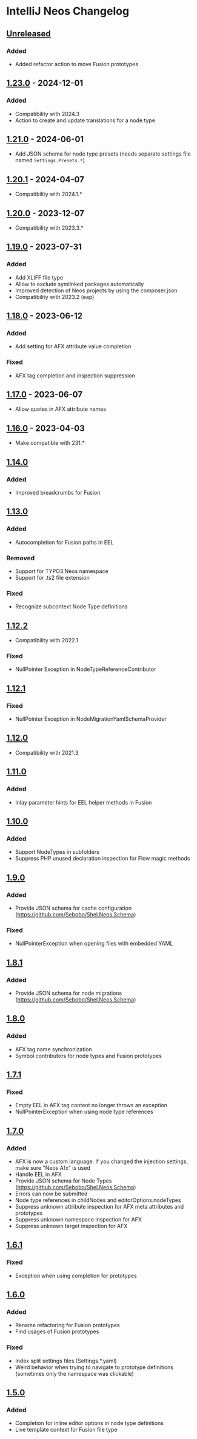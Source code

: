 <!-- Keep a Changelog guide -> https://keepachangelog.com -->

# IntelliJ Neos Changelog

## [Unreleased]

### Added

- Added refactor action to move Fusion prototypes

## [1.23.0] - 2024-12-01

### Added

- Compatibility with 2024.3
- Action to create and update translations for a node type

## [1.21.0] - 2024-06-01

- Add JSON schema for node type presets (needs separate settings file named `Settings.Presets.*`)

## [1.20.1] - 2024-04-07

- Compatibility with 2024.1.*

## [1.20.0] - 2023-12-07

- Compatibility with 2023.3.*

## [1.19.0] - 2023-07-31

### Added

- Add XLIFF file type
- Allow to exclude symlinked packages automatically
- Improved detection of Neos projects by using the composer.json
- Compatibility with 2023.2 (eap)

## [1.18.0] - 2023-06-12

### Added

- Add setting for AFX attribute value completion

### Fixed

- AFX tag completion and inspection suppression

## [1.17.0] - 2023-06-07

- Allow quotes in AFX attribute names

## [1.16.0] - 2023-04-03

- Make compatible with 231.*

## [1.14.0]

### Added

- Improved breadcrumbs for Fusion

## [1.13.0]

### Added

- Autocompletion for Fusion paths in EEL

### Removed

- Support for TYPO3.Neos namespace
- Support for .ts2 file extension

### Fixed

- Recognize subcontext Node Type definitions

## [1.12.2]

- Compatibility with 2022.1

### Fixed

- NullPointer Exception in NodeTypeReferenceContributor

## [1.12.1]

### Fixed

- NullPointer Exception in NodeMigrationYamlSchemaProvider

## [1.12.0]

- Compatibility with 2021.3

## [1.11.0]

### Added

- Inlay parameter hints for EEL helper methods in Fusion

## [1.10.0]

### Added

- Support NodeTypes in subfolders
- Suppress PHP unused declaration inspection for Flow magic methods

## [1.9.0]

### Added

- Provide JSON schema for cache configuration (https://github.com/Sebobo/Shel.Neos.Schema)

### Fixed

- NullPointerException when opening files with embedded YAML

## [1.8.1]

### Added

- Provide JSON schema for node migrations (https://github.com/Sebobo/Shel.Neos.Schema)

## [1.8.0]

### Added

- AFX tag name synchronization
- Symbol contributors for node types and Fusion prototypes

## [1.7.1]

### Fixed

- Empty EEL in AFX tag content no longer throws an exception
- NullPointerException when using node type references

## [1.7.0]

### Added

- AFX is now a custom language. If you changed the injection settings, make sure "Neos Afx" is used
- Handle EEL in AFX
- Provide JSON schema for Node Types (https://github.com/Sebobo/Shel.Neos.Schema)
- Errors can now be submitted
- Node type references in childNodes and editorOptions.nodeTypes
- Suppress unknown attribute inspection for AFX meta attributes and prototypes
- Suppress unknown namespace inspection for AFX
- Suppress unknown target inspection for AFX

## [1.6.1]

### Fixed

- Exception when using completion for prototypes

## [1.6.0]

### Added

- Rename refactoring for Fusion prototypes
- Find usages of Fusion prototypes

### Fixed

- Index split settings files (Settings.*.yaml)
- Weird behavior when trying to navigate to prototype definitions (sometimes only the namespace was clickable)

## [1.5.0]

### Added

- Completion for inline editor options in node type definitions
- Live template context for Fusion file type

[Unreleased]: https://github.com/cvette/intellij-neos/compare/v1.23.0...HEAD
[1.23.0]: https://github.com/cvette/intellij-neos/compare/v1.21.0...v1.23.0
[1.21.0]: https://github.com/cvette/intellij-neos/compare/v1.20.1...v1.21.0
[1.20.1]: https://github.com/cvette/intellij-neos/compare/v1.20.0...v1.20.1
[1.20.0]: https://github.com/cvette/intellij-neos/compare/v1.19.0...v1.20.0
[1.19.0]: https://github.com/cvette/intellij-neos/compare/v1.18.0...v1.19.0
[1.18.0]: https://github.com/cvette/intellij-neos/compare/v1.17.0...v1.18.0
[1.17.0]: https://github.com/cvette/intellij-neos/compare/v1.16.0...v1.17.0
[1.16.0]: https://github.com/cvette/intellij-neos/compare/v1.14.0...v1.16.0
[1.14.0]: https://github.com/cvette/intellij-neos/compare/v1.13.0...v1.14.0
[1.13.0]: https://github.com/cvette/intellij-neos/compare/v1.12.2...v1.13.0
[1.12.2]: https://github.com/cvette/intellij-neos/compare/v1.12.1...v1.12.2
[1.12.1]: https://github.com/cvette/intellij-neos/compare/v1.12.0...v1.12.1
[1.12.0]: https://github.com/cvette/intellij-neos/compare/v1.11.0...v1.12.0
[1.11.0]: https://github.com/cvette/intellij-neos/compare/v1.10.0...v1.11.0
[1.10.0]: https://github.com/cvette/intellij-neos/compare/v1.9.0...v1.10.0
[1.9.0]: https://github.com/cvette/intellij-neos/compare/v1.8.1...v1.9.0
[1.8.1]: https://github.com/cvette/intellij-neos/compare/v1.8.0...v1.8.1
[1.8.0]: https://github.com/cvette/intellij-neos/compare/v1.7.1...v1.8.0
[1.7.1]: https://github.com/cvette/intellij-neos/compare/v1.7.0...v1.7.1
[1.7.0]: https://github.com/cvette/intellij-neos/compare/v1.6.1...v1.7.0
[1.6.1]: https://github.com/cvette/intellij-neos/compare/v1.6.0...v1.6.1
[1.6.0]: https://github.com/cvette/intellij-neos/compare/v1.5.0...v1.6.0
[1.5.0]: https://github.com/cvette/intellij-neos/commits/v1.5.0
